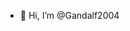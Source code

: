 - 👋 Hi, I’m @Gandalf2004

<!---
Gandalf2004/Gandalf2004 is a ✨ special ✨ repository because its `README.md` (this file) appears on your GitHub profile.
You can click the Preview link to take a look at your changes.
--->
